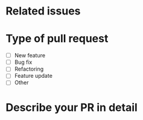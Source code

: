 # Related issues
<!-- Link here related issues to this PR -->

# Type of pull request
- [ ] New feature
- [ ] Bug fix
- [ ] Refactoring
- [ ] Feature update
- [ ] Other

# Describe your PR in detail
<!-- write here additional details about your PR -->
